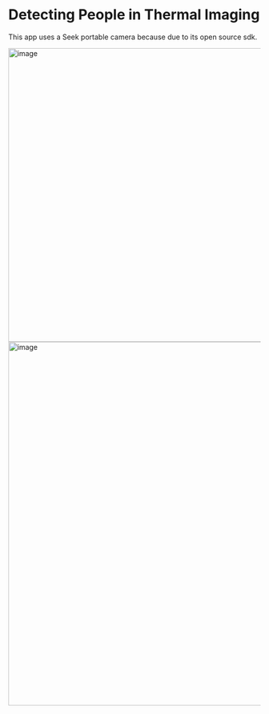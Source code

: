 # Detecting People in Thermal Imaging

This app uses a Seek portable camera because due to its open source sdk.

<img width="587" alt="image" src="https://github.com/AlexBirladeanu/Android-Thermal-Surveillance-App/assets/76782955/4b33ab08-f165-45ee-808c-a772192932ae">
<img width="727" alt="image" src="https://github.com/AlexBirladeanu/Android-Thermal-Surveillance-App/assets/76782955/3b167fea-fd83-441d-b8fe-dcafac5ad370">

